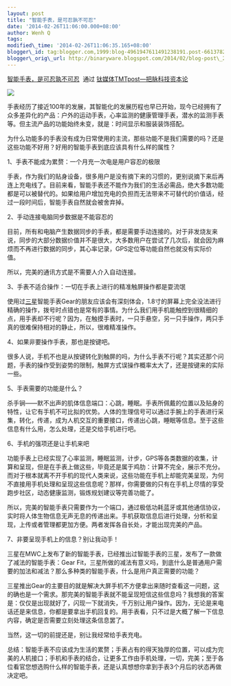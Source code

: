 ```yaml
--- 
layout: post 
title: "智能手表，是可忍孰不可忍" 
date: '2014-02-26T11:06:00.000+08:00' 
author: Wenh Q
tags:
modified\_time: '2014-02-26T11:06:35.165+08:00' 
blogger\_id: tag:blogger.com,1999:blog-4961947611491238191.post-6613782956572672129
blogger\_orig\_url: http://binaryware.blogspot.com/2014/02/blog-post\_2597.html
---
```

[智能手表，是可忍孰不可忍](http://www.tmtpost.com/95595.html)  通过
[钛媒体TMTpost—把脉科技资本论](http://www.tmtpost.com/)





![](https://images-blogger-opensocial.googleusercontent.com/gadgets/proxy?url=http%3A%2F%2Fwww.tmtpost.com%2Fwp-content%2Fuploads%2F2013%2F08%2F137602828636-560x316.jpg&container=blogger&gadget=a&rewriteMime=image%2F*)



手表经历了接近100年的发展，其智能化的发展历程也早已开始，现今已经拥有了众多差异化的产品：户外的运动手表，心率监测的健康管理手表，潜水的监测手表等。但主流产品的功能始终未变，就是：时间显示和服装装饰搭配。



为什么功能多的手表没有成为日常使用的主流，那些功能不是我们需要的吗？还是这些功能不好用？好用的智能手表到底应该具有什么样的属性？







1、手表不能成为累赘：一个月充一次电是用户容忍的极限



手表，作为我们的贴身设备，很多用户是没有摘下来的习惯的，更别说摘下来后再连上充电线了。目前来看，智能手表还不能作为我们的生活必需品，绝大多数功能都是可以被替代的。如果给用户增加充电的负担而无法带来不可替代的价值话，经过一段时间后，智能手表自然就会被舍弃掉。



2、手动连接电脑同步数据是不能容忍的



目前，所有和电脑产生数据同步的手表，都是需要手动连接的。对于非发烧友来说，同步的大部分数据价值并不是很大，大多数用户在尝试了几次后，就会因为麻烦而不再进行数据的同步，其心率记录，GPS定位等功能自然也就没有实际价值。



所以，完美的通讯方式是不需要人介入自动连接。



3、手表不适合操作：一切在手表上进行的精准触屏操作都是耍流氓



使用过[三星](http://www.tmtpost.com/tag/samsung)智能手表Gear的朋友应该会有深刻体会，1.8寸的屏幕上完全没法进行精确的操作，拨号时点错也是常有的事情。为什么我们用手机能触控到很精细的点，用手表却不行呢？因为，在触摸手表时，一只手悬空，另一只手操作，两只手真的很难保持相对的静止，所以，很难精准操作。



4、如果非要操作手表，那也是按键吧。



很多人说，手机不也是从按键转化到触屏的吗，为什么手表不行呢？其实还那个问题，手表的操作受到姿势的限制，触屏方式误操作概率太大了，还是按键来的实际一些。



5、手表需要的功能是什么？



杀手锏——默不出声的肌体信息端口：心跳，睡眠。手表所佩戴的位置以及贴身的特性，让它有手机不可比拟的优势。人体的生理信号可以通过手腕上的手表进行采集，转化，传递，成为人机交互的重要接口，传递出心跳，睡眠等信息。至于这些信息有什么用，怎么处理，还是交给手机进行吧。



6、手机的强项还是让手机来吧



功能手表上已经实现了心率监测，睡眠监测，计步，GPS等各类数据的收集，计算和呈现，但是在手表上做这些，毕竟还是属于鸡肋：计算不完全，展示不充分。而对于根本就离不开手机的现代人类来说，这些功能在手机上却能完美呈现，为何不直接用手机处理和呈现这些信息呢？那样，你需要做的只有在手机上尽情的享受跑步社区，动态健康监测，锻炼规划建议等完善功能了。



所以，完美的智能手表只需要作为一个端口，通过极低功耗蓝牙或其他通信协议，实时将人体生物信息无声无息的传递出来。手机获取信息后进行处理，分析和呈现，上传或者管理都更加方便。两者发挥各自长处，才能出现完美的产品。



7、非要呈现手机上的信息？别让我动手！



三星在MWC上发布了新的智能手表，已经推出过智能手表的三星，发布了一款做了减法的智能手表：Gear
Fit，三星所做的减法有意义吗，到底什么是普通用户需要的加法和减法？那么多种类的智能手表，什么是用户真正需要的功能？



三星推出Gear的主要目的就是解决大屏手机不方便拿出来随时查看这一问题，这的确也是一个需求。那完美的智能手表就不能呈现短信这些信息吗？我想我的答案是：仅仅是出现就好了，闪现一下就消失，千万别让用户操作。因为，无论是来电话还是来信息，你都是要拿出手机回复的。用手表看，只不过是大概了解一下信息内容，确定是否需要立刻处理这条信息罢了。



当然，这一切的前提还是，别让我经常给手表充电。







总结：智能手表不应该成为生活的累赘；手表占有的得天独厚的位置，可以成为完美的人机接口；手机和手表的结合，让更多工作由手机处理，一切，完美；至于各位看官您想选购什么样的智能手表，还是认真想想你拿到手表3个月后的状态再做决定吧。
